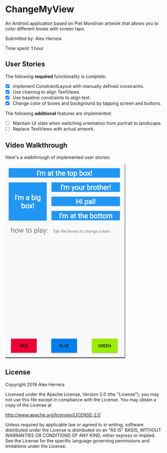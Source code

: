 # ChangeMyView

An Android application based on Piet Mondrian artwork that allows you to color different boxes with screen taps.

Submitted by: Alex Herrera

Time spent: 1 hour

## User Stories

The following **required** functionality is complete:

* [x] Implement ConstraintLayout with manually defined constraints.
* [x] Use chaining to align TextViews.
* [x] Use baseline constraints to align text.
* [x] Change color of boxes and background by tapping screen and buttons.

The following **additional** features are implemented:

* [ ] Maintain UI state when switching orientation from portrait to landscape.
* [ ] Replace TextViews with actual artwork.

## Video Walkthrough 

Here's a walkthrough of implemented user stories:

<img src='ColorMyView.gif' title='Color My Views animated demo' alt='Color My Views demo' />


## License

Copyright 2019 Alex Herrera

Licensed under the Apache License, Version 2.0 (the "License");
you may not use this file except in compliance with the License.
You may obtain a copy of the License at

http://www.apache.org/licenses/LICENSE-2.0

Unless required by applicable law or agreed to in writing, software
distributed under the License is distributed on an "AS IS" BASIS,
WITHOUT WARRANTIES OR CONDITIONS OF ANY KIND, either express or implied.
See the License for the specific language governing permissions and
limitations under the License.
